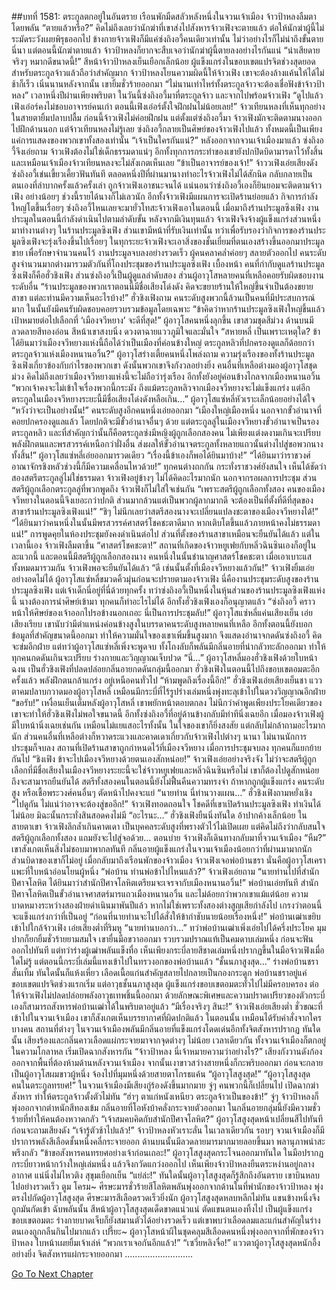 ##บทที่ 1581: ตระกูลตกอยู่ในอันตราย
เรือนพักมืดสลัวหลังหนึ่งในจวนเจ้าเมือง
จ้าวป้าหลงลืมตาโดยพลัน “ตายแล้วหรือ?”
คิดไม่ถึงเลยว่านักฆ่าที่เขาส่งไปสังหารจ้าวเฟิงจะตายแล้ว
ต่อให้นักฆ่าผู้นี้ไม่ระมัดระวังเผยพิรุธออกไป ข้างกายจ้าวเฟิงก็มีแค่ซ่งถิงอวี้คนเดียวเท่านั้น ไม่ว่าอย่างไรก็ไม่น่าถึงขั้นตายนี่นา
แต่ตอนนี้นักฆ่าตายแล้ว จ้าวป้าหลงก็ยากจะสืบเจอว่านักฆ่าผู้นี้ตายลงอย่างไรกันแน่
“น่าเสียดายจริงๆ หมากดีขนาดนี้!”
สีหน้าจ้าวป้าหลงเย็นเยือกเล็กน้อย ผู้แข็งแกร่งในขอบเขตแปรจิตช่วงสุดยอด สำหรับตระกูลจ้าวแล้วถือว่าสำคัญมาก
จ้าวป้าหลงโยนความผิดนี้ให้จ้าวเฟิง เขาจะต้องล้างแค้นให้ได้ไม่ช้าก็เร็ว
เนิ่นนานหลังจากนั้น เขายิ้มชั่วร้ายออกมา “ไม่นานเท่าไหร่ทั้งตระกูลจ้าวจะต้องเชื่อฟังข้าจ้าวป้าหลง”
เวลาหนึ่งปีผ่านเพียงพริบตา
ในวันนี้ซ่งถิงอวี้มาที่ตระกูลจ้าว และจากไปพร้อมจ้าวเฟิง
“ดูไปแล้วเฟิงเอ๋อร์คงไม่ชอบอาจารย์คนเก่า ตอนนี้เฟิงเอ๋อร์ตั้งใจฝึกฝนไม่น้อยเลย!”
จ้าวเทียนหลงที่เห็นทุกอย่างในสายตายิ้มปลาบปลื้ม
ก่อนนี้จ้าวเฟิงไม่ค่อยฝึกฝน แต่ตั้งแต่ซ่งถิงอวี้มา จ้าวเฟิงมักจะติดตามนางออกไปฝึกด้านนอก
แต่จ้าวเทียนหลงไม่รู้เลย ซ่งถิงอวี้กลายเป็นศิษย์ของจ้าวเฟิงไปแล้ว ทั้งหมดนี้เป็นเพียงแค่การแสดงของพวกเขาทั้งสองเท่านั้น
“เจ้าเป็นใครกันแน่?”
หลังออกจากจวนเจ้าเมืองมาแล้ว ซ่งถิงอวี้จึงเอ่ยถาม
จ้าวเฟิงต้องไม่ใช่เด็กธรรมดาแน่ๆ อีกทั้งทุกการกระทำของเขายังปกปิดบิดามารดาไว้ทั้งสิ้น และเหมือนเจ้าเมืองจ้าวเทียนหลงจะไม่สังเกตเห็นเลย
“ข้าเป็นอาจารย์ของเจ้า!”
จ้าววเฟิงเอ่ยเสียงดัง
ซ่งถิงอวี้เข่นเขี้ยวเคี้ยวฟันทันที ตลอดหนึ่งปีที่ผ่านมานางทำอะไรจ้าวเฟิงไม่ได้สักนิด กลับกลายเป็นตนเองที่ลำบากครั้งแล้วครั้งเล่า ถูกจ้าวเฟิงเอาชนะจนได้
แน่นอนว่าซ่งถิงอวี้เองก็ยินยอมจะติดตามจ้าวเฟิง อย่างน้อยๆ ช่วงนี้รายได้นางก็ไม่เลวนัก
อีกทั้งจ้าวเฟิงมีแผนการจะเปิดร้านย่อยแล้ว กิจการกำลังใหญ่โตขึ้นเรื่อยๆ ซ่งถิงอวี้ไหนเลยจะมายั่วโทสะจ้าวเฟิงเอาในตอนนี้
เมื่อมาถึงร้านประมูลซิงเฟิง งานประมูลในตอนนี้กำลังดำเนินไปตามลำดับขั้น
หลังจากมีเงินทุนแล้ว จ้าวเฟิงจึงจ้างผู้แข็งแกร่งส่วนหนึ่งมาทำงานต่างๆ ในร้านประมูลซิงเฟิง ส่วนเขามีหน้าที่รับเงินเท่านั้น
ทว่าเพื่อรับรองว่ากิจการของร้านประมูลซิงเฟิงจะรุ่งเรืองขึ้นไปเรื่อยๆ ในทุกระยะจ้าวเฟิงจะเอาสิ่งของชั้นเยี่ยมที่ตนเองสร้างขึ้นออกมาประมูลขาย เพื่อรักษาจำนวนคนไว้
งานประมูลจบลงอย่างรวดเร็ว ผู้คนคลาคล่ำค่อยๆ สลายตัวออกไป
คนระดับสูงจำนวนมากต่างมารวมตัวกันที่โถงประชุมของร้านประมูลซิงเฟิง
เบื้องหน้า คนที่กำกับดูแลร้านประมูลซิงเฟิงก็คือฮั่วชิงเฟิง ส่วนซ่งถิงอวี้เป็นผู้ดูแลลำดับสอง ส่วนผู้อาวุโสหลายคนที่เหลือคอยรับผิดชอบงานระดับอื่น
“ร้านประมูลของพวกเราตอนนี้มีชื่อเสียงโด่งดัง คิดจะขยายร้านให้ใหญ่ขึ้นจำเป็นต้องขยายสาขา แต่ละท่านมีความเห็นอะไรบ้าง!”
ฮั่วชิงเฟิงถาม
คนระดับสูงพวกนี้ล้วนเป็นคนที่มีประสบการณ์มาก ในนั้นยังมีคนรับผิดชอบคอยรวบรวมข้อมูลโดยเฉพาะ
“ข้าคิดว่าหากร้านประมูลซิงเฟิงใหญ่ขึ้นแล้ว เป้าหมายต่อไปเลือกที่ ‘เมืองจวีหยาง’ จะดีที่สุด!”
ผู้อาวุโสคนหนึ่งลุกขึ้น เขาสวมชุดสีม่วง ด้านบนมีลวดลายสีทองอ่อน สีหน้าเขาสงบนิ่ง ดวงตาฉายแววภูมิใจและมั่นใจ
“สหายหลี่ เป็นเพราะเหตุใด? ข้าได้ยินมาว่าเมืองจวีหยางแห่งนี้ถือได้ว่าเป็นเมืองที่ค่อนข้างใหญ่ ตระกูลหลิวที่ปกครองดูแลก็ด้อยกว่าตระกูลจ้าวแห่งเมืองหนานอวิ้น?”
ผู้อาวุโสร่างเตี้ยคนหนึ่งโพล่งถาม
ความรุ่งเรืองของทั้งร้านประมูลซิงเฟิงเกี่ยวข้องกับกำไรของพวกเขา ดังนั้นพวกเขาจึงกังวลอย่างยิ่ง
คนอื่นที่เหลือต่างมองผู้อาวุโสชุดม่วง คิดไม่ถึงเลยว่าเมืองจวีหยางแห่งนี้จะไม่ถือว่ารุ่งเรือง อีกทั้งยังอยู่ค่อนข้างไกลจากเมืองหนานอวิ้น
“พวกเจ้าคงจะไม่เข้าใจเรื่องพวกนี้กระมัง ถึงแม้ตระกูลหลิวจากเมืองจวีหยางจะไม่แข็งแกร่ง แต่อีกตระกูลในเมืองจวีหยางระยะนี้มีชื่อเสียงโด่งดังหลือเกิน…”
ผู้อาวุโสแซ่หลี่หัวเราะเล็กน้อยอย่างได้ใจ
“หวังว่าจะเป็นอย่างนั้น!”
คนระดับสูงอีกคนหนึ่งเอ่ยออกมา
“เมืองใหญ่เมืองหนึ่ง นอกจากขั้วอำนาจที่คอยปกครองดูแลแล้ว โดยปกติจะมีขั้วอำนาจอื่นๆ ด้วย แต่ตระกูลลู่ในเมืองจวีหยางขั้วอำนาจเป็นรองตระกูลหลิว และที่สำคัญกว่านั้นก็คือตระกูลซ่งมีหญิงผู้ถูกเลือกสองคน ไม่เพียงแต่งดงามเกินจะเปรียบ พลังฝึกตนและพรสวรรค์เหนือกว่าฝั่งอื่น ส่งผลให้ขั้วอำนาจตระกูลทั้งหลายแถวนั้นต่างไปสู่ขอพวกนางทั้งสิ้น!”
ผู้อาวุโสแซ่หลี่เอ่ยออกมารวดเดียว
“เรื่องนี้ข้าเองก็พอได้ยินมาบ้าง!”
“ได้ยินมาว่าราชวงศ์อาณาจักรชิงหลัวช่วงนี้ก็มีความเคลื่อนไหวด้วย!”
ทุกคนต่างถกกัน
กระทั่งราชวงศ์ยังสนใจ เห็นได้ชัดว่าสองสตรีตระกูลลู่ไม่ใช่ธรรมดา
จ้าวเฟิงอยู่ข้างๆ ไม่ได้คิดอะไรมากนัก นอกจากรอผลการประชุม
ส่วนสตรีผู้ถูกเลือกตระกูลลู่ที่พวกพูดถึง จ้าวเฟิงก็ไม่ใส่ใจเช่นกัน
“เพราะสตรีผู้ถูกเลือกทั้งสอง คนของเมืองจวีหยางในตอนนี้จึงเยอะกว่าปกติ ส่วนมากล้วนแต่เป็นพวกผู้ลากมากดี จะต้องเป็นที่ตั้งที่ดีที่สุดของสาขาร้านประมูลซิงเฟิงแน่!”
“ชิๆ ไม่นึกเลยว่าสตรีสองนางจะเปลี่ยนแปลงชะตาของเมืองจวีหยางได้!”
“ได้ยินมาว่าคนหนึ่งในนั้นมีพรสวรรค์ศาสตร์โชคชะตาดีมาก หากเติบโตขึ้นแล้วภายหน้าคงไม่ธรรมดาแน่!”
การพูดคุยในห้องประชุมยังคงดำเนินต่อไป ส่วนที่ตั้งของร้านสาขาเหมือนจะยืนยันได้แล้ว
แต่ในเวลานี้เอง จ้าวเฟิงลืมตาขึ้น “ศาสตร์โชคชะตา!”
สถานที่เกิดของจ้าวหยูเฟยกับหลิ่วฉินซินเองก็อยู่ในละแวกนี้ และตอนนี้มีสตรีผู้ถูกเลือกสองนาง คนหนึ่งในนั้นชำนาญศาสตร์โชคชะตา
เมื่อเอาเบาะแสทั้งหมดมารวมกัน จ้าวเฟิงพอจะยืนยันได้แล้ว
“ดี เช่นนั้นตั้งที่เมืองจวีหยางแล้วกัน!”
จ้าวเฟิงยิ้มเอ่ยอย่างอดไม่ได้
ผู้อาวุโสแซ่หลี่ขมวดคิ้วมุ่นก่อนจะปรายตามองจ้าวเฟิง
นี่คืองานประชุมระดับสูงของร้านประมูลซิงเฟิง แต่เจ้าเด็กนี่อยู่ที่นี่ด้วยทุกครั้ง
ทว่าซ่งถิงอวี้เป็นหนึ่งในหุ้นส่วนของร้านประมูลซิงเฟิงแห่งนี้ นางต้องการนำศิษย์เข้ามา ทุกคนก็ทำอะไรไม่ได้ อีกทั้งฮั่วชิงเฟิงเองก็อนุญาตแล้ว
“ซ่งถิงอวี้ คราวหน้าให้ศิษย์ของเจ้าออกไปรอข้างนอกเถอะ นี่เป็นการประชุมลับ!”
ผู้อาวุโสแซ่หลี่แค่นเสียงเย็น เอ่ยเสียงเรียบ
เขานับว่ามีตำแหน่งค่อนข้างสูงในบรรดาคนระดับสูงหลายคนที่เหลือ
อีกทั้งตอนนี้ยังบอกข้อมูลที่สำคัญขนาดนี้ออกมา ทำให้ความมั่นใจของเขาเพิ่มขึ้นสูงมาก จึงแสดงอำนาจกดดันซ่งถิงอวี้ คิดจะข่มอีกฝ่าย
แต่ทว่าผู้อาวุโสแซ่หลี่เพิ่งจะพูดจบ ทั้งโถงลับก็พลันมีกลิ่นอายที่น่ากลัวทะลักออกมา ทำให้ทุกคนกดดันเกินจะเปรียบ ร่างกายและวิญญาณเจ็บปวด
“นี่…”
ผู้อาวุโสหลี่มองฮั่วชิงเฟิงด้วยใบหน้าฉงน
เป็นฮั่วชิงเฟิงที่ปลดปล่อยกลิ่นอายกดดันกลุ่มนี้ออกมา
ฮั่วชิงเฟิงในตอนนี้ไปถึงขอบเขตอมตะอีกครั้งแล้ว พลังฝึกตนกล้าแกร่ง อยู่เหนือคนทั่วไป
“ห้ามพูดถึงเรื่องนี้อีก!”
ฮั่วชิงเฟิงเอ่ยเสียงเย็นชา แววตาคมปลาบกวาดมองผู้อาวุโสหลี่ เหมือนมีกระบี่ที่ไร้รูปร่างเล่มหนึ่งพุ่งทะลุเข้าไปในดวงวิญญาณอีกฝ่าย
“ขอรับ!”
เหงื่อนเย็นเต็มหลังผู้อาวุโสหลี่ เขาพยักหน้าตอบตกลง
ไม่นึกว่าคำพูดเพียงประโยคเดียวของเขาจะทำให้ฮั่วชิงเฟิงไม่พอใจขนาดนี้ อีกทั้งซ่งถิงอวี้ที่อยู่ด้านข้างกลับมีท่าทีนิ่งเฉยอีก
เมื่อมองจ้าวเฟิงผู้มีใบหน้านิ่งเฉยเช่นกัน เหมือนไม่แยแสอะไรทั้งนั้น ในใจของเขาก็ยิ่งสงสัย แต่กลับไม่กล้าถามอะไรมากนัก
ส่วนคนอื่นที่เหลือต่างก็หวาดระแวงและคาดเดาเกี่ยวกับจ้าวเฟิงไปต่างๆ นานา
ไม่นานนักการประชุมก็จบลง สถานที่เปิดร้านสาขาถูกกำหนดไว้ที่เมืองจวีหยาง
เมื่อการประชุมจบลง ทุกคนก็แยกย้ายกันไป
“ชิงเฟิง ข้าจะไปเมืองจวีหยางด้วยตนเองสักหน่อย!”
จ้าวเฟิงเอ่ยอย่างจริงจัง
ไม่ว่าจะสตรีผู้ถูกเลือกที่มีชื่อเสียงในเมืองจวีหยางระยะนี้จะใช่จ้าวหยูเฟยและหลิ่วฉินซินหรือไม่ เขาก็ต้องไปดูสักหน่อยถึงจะสามารถยืนยันได้
สตรีทั้งสองคนในตอนนี้ยังไม่ฟื้นคืนความทรงจำ ถ้าหากถูกผู้แข็งแกร่ง คนระดับสูง หรือเชื้อพระวงศ์คนอื่นๆ ตัดหน้าไปคงจะแย่
“นายท่าน นี่ท่านวางแผน…”
ฮั่วชิงเฟิงถามหยั่งเชิง
“ไปดูกัน ไม่แน่ว่าอาจจะต้องสู่ขออีก!”
จ้าวเฟิงทอดถอนใจ โชคดีที่เขาเปิดร้านประมูลซิงเฟิง ทำเงินได้ไม่น้อย มิฉะนั้นกระทั่งสินสอดคงไม่มี
“อะไรนะ…”
ฮั่วชิงเฟิงยืนนิ่งทันใด อ้าปากค้างเล็กน้อย
ในสายตาเขา จ้าวเฟิงลึกล้ำเกินคาดเดา เป็นบุคคลระดับสูงที่พรางตัวไว้ไม่เปิดเผย แต่คิดไม่ถึงว่ากลับสนใจสตรีผู้ถูกเลือกทั้งสอง แถมยังจะไปสู่จอด้วย…
ตอนบ่าย จ้าวเฟิงก็เดินทางกลับมาที่จวนเจ้าเมือง
“หืม?”
เขาสังเกตเห็นสิ่งไม่ชอบมาพากลทันที
กลิ่นอายผู้แข็งแกร่งในจวนเจ้าเมืองน้อยกว่าที่ผ่านมามากนัก ส่วนบิดาของเขาก็ไม่อยู่
เมื่อกลับมาถึงเรือนพักของจ้าวเมือง จ้าวเฟิงเจอพ่อบ้านชรา นั่นคือผู้อาวุโสเคราแพะที่ใบหน้าอ่อนโยนผู้หนึ่ง
“พ่อบ้าน ท่านพ่อข้าไปไหนแล้ว?”
จ้าวเฟิงเอ่ยถาม
“นายท่านไปที่สำนักปีศาจโลหิต ได้ยินมาว่าสำนักปีศาจโลหิตเตรียมจะเจรจากับเมืองหนานอวิ้น!”
พ่อบ้านเอ่ยทันที
สำนักปีศาจโลหิตเป็นขั้วอำนาจศาสตร์มารแถวเมืองหนานอวิ้น และไม่ด้อยกว่าพวกเขาแม้แต่น้อย ความบาดหมางระหว่างสองฝ่ายดำเนินมาพันปีแล้ว
หากไม่ใช่เพราะทั้งสองต่างสูญเสียกำลังไป เกรงว่าตอนนี้จะแข็งแกร่งกว่าที่เป็นอยู่
“ก่อนที่นายท่านจะไปได้สั่งให้ข้ากำชับนายน้อยเรื่องหนึ่ง!”
พ่อบ้านเฒ่าเขยิบเข้าไปใกล้จ้าวเฟิง เอ่ยเสียงต่ำที่ริมหู
“นายท่านบอกว่า…”
ทว่าพ่อบ้านเฒ่าเพิ่งเอ่ยไปได้ครึ่งประโยค มุมปากก็ยกยิ้มชั่วร้ายยามสมใจ
เขายื่นมือขวาออกมา รวบรวมปราณแท้เป็นคมดาบเล่มหนึ่ง ก่อนจะฟันออกไปทันที
แต่ทว่าร่างผู้เฒ่าพลันแข็งทื่อ
เห็นเพียงกระบี่ลายสีชาดเล่มหนึ่งปรากฏขึ้นในมือจ้าวเฟิงเมื่อใดไม่รู้ แต่ตอนนี้กระบี่เล่มนี้แทงเข้าไปในทรวงอกของพ่อบ้านแล้ว
“ชั้นนภาสูงสุด…”
ร่างพ่อบ้านชราสั่นเทิ้ม ทันใดนั้นก็แห้งเหี่ยว เลือดเนื้อแก่นสำคัญสลายไปกลายเป็นกองกระดูก
พ่อบ้านชราอยู่แค่ขอบเขตแปรจิตช่วงแรกเริ่ม แต่อาวุธชั้นนภาสูงสุด ผู้แข็งแกร่งขอบเขตอมตะทั่วไปไม่มีครอบครอง ต่อให้จ้าวเฟิงไม่ปลดปล่อยพลังอาวุธเทพชิ้นนี้ออกมา ด้วยลักษณะพิเศษและความปราดเปรียวของตัวกระบี่เองก็สามารถสังหารพ่อบ้านเฒ่าได้ในพริบตาอยู่แล้ว
“มีเรื่องจริงๆ สินะ!”
จ้าวเฟิงเอ่ยเสียงต่ำ
ชั่วขณะที่เข้าไปในจวนเจ้าเมือง เขาก็สังเกตเห็นบรรยากาศที่ผิดปกติแล้ว
ในตอนนั้น เหมือนได้รับคำสั่งจากใครบางคน สถานที่ต่างๆ ในจวนเจ้าเมืองพลันมีกลิ่นอายที่แข็งแกร่งโดดเด่นอีกทั้งจิตสังหารปรากฏ
ทันใดนั้น เสียงร้องและกลิ่นคาวเลือดแผ่กระจายมาจากจุดต่างๆ ไม่น้อย
เวลาเดียวกัน ทั้งจวนเจ้าเมืองก็ตกอยู่ในความโกลาหล เริ่มเปิดฉากสังหารกัน
“จ้าวป้าหลง นี่เจ้าหมายความว่าอย่างไร?”
เสียงกังวานดังก้องออกจากพื้นที่ต้องห้ามด้านหลังจวนเจ้าเมือง จากนั้นเงาขาวสว่างสายหนึ่งก็กะพริบออกมา ก่อนจะกลายเป็นผู้อาวุโสผมขาวผู้หนึ่ง จ้องไปที่มุมหนึ่งด้วยสายตาโกรธแค้น
“ผู้อาวุโสสูงสุด!”
“ผู้อาวุโสสูงสุด คนในตระกูลทรยศ!”
ในจวนเจ้าเมืองมีเสียงกู่ร้องดังขึ้นมากมาย
จู่ๆ คนพวกนี้ก็เปลี่ยนไป เปิดฉากฆ่าสังหาร ทำให้ตระกูลจ้าวตั้งตัวไม่ทัน
“ฮ่าๆ ตาแก่หนังเหนียว ตระกูลจ้าวเป็นของข้า!”
จู่ๆ จ้าวป้าหลงก็พุ่งออกจากตำหนักสีทองเข้ม กลิ่นอายที่โอหังบ้าคลั่งกระจายตัวออกมา ในกลิ่นอายกลุ่มนี้ยังมีความชั่วร้ายที่ทำให้คนต้องหวาดกลัว
“เจ้าสมคบคิดกับสำนักปีศาจโลหิต?”
ผู้อาวุโสสูงสุดหน้าเปลี่ยนสีไปทันที ก่อนจะถามเสียงดัง
“เจ้ารู้ตัวช้าไปแล้ว!”
จ้าวป้าหลงหัวเราะลั่น
ในเวลาเดียวกัน รอบๆ จวนเจ้าเมืองก็มีปราการพลังสีเลือดชั้นหนึ่งคลี่กระจายออก ด้านบนนั้นมีลวดลายมารมากมายลอยขึ้นมา พลานุภาพน่าสะพรึงกลัว
“ข้าขอสังหารคนทรยศอย่างเจ้าก่อนเถอะ!”
ผู้อาวุโสสูงสุดกระโจนออกมาทันใด ในมือปรากฏกระบี่ยาวหน้ากว้างใหญ่เล่มหนึ่ง แล้วจึงกวัดแกว่งออกไป
เห็นเพียงจ้าวป้าหลงยืนตระหง่านอยู่กลางอากาศ แน่นิ่งไม่ไหวติง สุขุมเยือกเย็น
“แย่ล่ะ!”
ทันใดนั้นผู้อาวุโสสูงสุดก็รู้สึกถึงอันตราย เขาบินหลบไปอย่างรวดเร็ว
ตูม โครม~
ศีรษะมารชั่วร้ายสีโลหิตพลันพุ่งออกจากด้านในที่พำนักของจ้าวป้าหลง พุ่งตรงไปกัดผู้อาวุโสสูงสุด
ศีรษะมารสีเลือดรวดเร็วยิ่งนัก ผู้อาวุโสสูงสุดหลบหลีกไม่ทัน แขนข้างหนึ่งจึงถูกมันกัดเข้า
ฉับพลันนั้น สีหน้าผู้อาวุโสสูงสุดเด็ดขาดแน่วแน่ ตัดแขนตนเองทิ้งไป
เป็นผู้แข็งแกร่งขอบเขตอมตะ ร่างกายบาดเจ็บก็ยังสมานตัวได้อย่างรวดเร็ว แต่เขาพบว่าเลือดลมและแก่นสำคัญในร่างตนเองถูกกลืนกินไปมากแล้ว
เปรี๊ยะ~
ผู้อาวุโสหน้าผีในชุดคลุมสีเลือดคนหนึ่งพุ่งออกจากที่พักของจ้าวป้าหลง ใบหน้าเผยยิ้มเจ้าเล่ห์ “พวกเราเจอกันอีกแล้ว!”
“เซวี่ยหลิงจื่อ!”
แววตาผู้อาวุโสสูงสุดหนักอึ้งอย่างยิ่ง จิตสังหารแผ่กระจายออกมา
...........................


[Go To Next Chapter]( ./438.md)